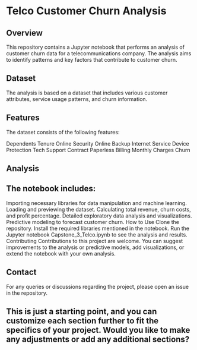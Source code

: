 # Telco Customer Churn Analysis
## Overview
This repository contains a Jupyter notebook that performs an analysis of customer churn data for a telecommunications company. The analysis aims to identify patterns and key factors that contribute to customer churn.

## Dataset
The analysis is based on a dataset that includes various customer attributes, service usage patterns, and churn information.

## Features
The dataset consists of the following features:

Dependents
Tenure
Online Security
Online Backup
Internet Service
Device Protection
Tech Support
Contract
Paperless Billing
Monthly Charges
Churn

## Analysis
## The notebook includes:

Importing necessary libraries for data manipulation and machine learning.
Loading and previewing the dataset.
Calculating total revenue, churn costs, and profit percentage.
Detailed exploratory data analysis and visualizations.
Predictive modeling to forecast customer churn.
How to Use
Clone the repository.
Install the required libraries mentioned in the notebook.
Run the Jupyter notebook Capstone_3_Telco.ipynb to see the analysis and results.
Contributing
Contributions to this project are welcome. You can suggest improvements to the analysis or predictive models, add visualizations, or extend the notebook with your own analysis.

## Contact
For any queries or discussions regarding the project, please open an issue in the repository.

## This is just a starting point, and you can customize each section further to fit the specifics of your project. Would you like to make any adjustments or add any additional sections?​

